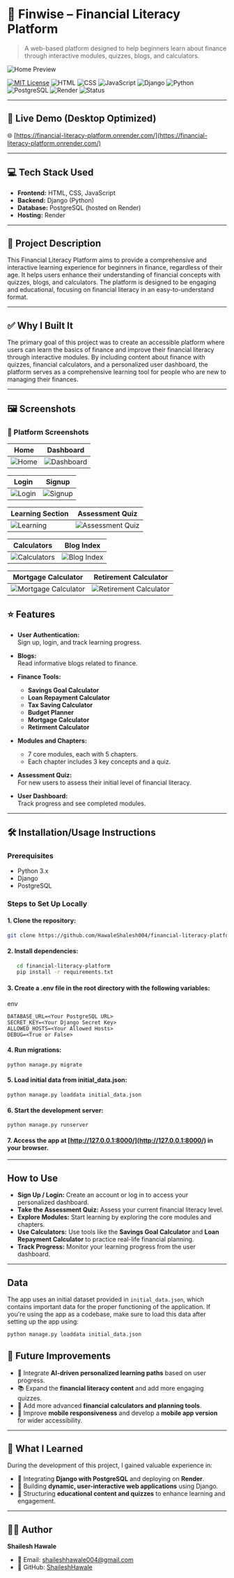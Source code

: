 # 💸 Finwise – Financial Literacy Platform

> A web-based platform designed to help beginners learn about finance through interactive modules, quizzes, blogs, and calculators.

![Home Preview](screenshots/home.png)

[![MIT License](https://img.shields.io/badge/License-MIT-blue.svg)](LICENSE)
![HTML](https://img.shields.io/badge/HTML-5-E34F26?logo=html5&logoColor=white)
![CSS](https://img.shields.io/badge/CSS-3-1572B6?logo=css3&logoColor=white)
![JavaScript](https://img.shields.io/badge/JavaScript-ES6-F7DF1E?logo=javascript&logoColor=yellow)
![Django](https://img.shields.io/badge/Backend-Django-092E20?logo=django)
![Python](https://img.shields.io/badge/Python-3.10-blue?logo=python)
![PostgreSQL](https://img.shields.io/badge/Database-PostgreSQL-4169E1?logo=postgresql)
![Render](https://img.shields.io/badge/Hosting-Render-430098?logo=render)
![Status](https://img.shields.io/badge/Status-Active-brightgreen)

---

## 🔗 Live Demo (Desktop Optimized)

🌐 [https://financial-literacy-platform.onrender.com/](https://financial-literacy-platform.onrender.com/)


---

## 💻  Tech Stack Used

* **Frontend:** HTML, CSS, JavaScript
* **Backend:** Django (Python)
* **Database:** PostgreSQL (hosted on Render)
* **Hosting:** Render

---

## 📌 Project Description

This Financial Literacy Platform aims to provide a comprehensive and interactive learning experience for beginners in finance, regardless of their age. It helps users enhance their understanding of financial concepts with quizzes, blogs, and calculators. The platform is designed to be engaging and educational, focusing on financial literacy in an easy-to-understand format.

---

## ✅ Why I Built It

The primary goal of this project was to create an accessible platform where users can learn the basics of finance and improve their financial literacy through interactive modules. By including content about finance with quizzes, financial calculators, and a personalized user dashboard, the platform serves as a comprehensive learning tool for people who are new to managing their finances.

---

## 🖼️ Screenshots

### 📸 Platform Screenshots

| Home                          | Dashboard                               |
| ----------------------------- | --------------------------------------- |
| ![Home](screenshots/home.png) | ![Dashboard](screenshots/dashboard.png) |

| Login                           | Signup                            |
| ------------------------------- | --------------------------------- |
| ![Login](screenshots/login.png) | ![Signup](screenshots/signup.png) |

| Learning Section                      | Assessment Quiz                                    |
| ------------------------------------- | -------------------------------------------------- |
| ![Learning](screenshots/learning.png) | ![Assessment Quiz](screenshots/assessmentquiz.png) |

| Calculators                                 | Blog Index                               |
| ------------------------------------------- | ---------------------------------------- |
| ![Calculators](screenshots/calculators.png) | ![Blog Index](screenshots/blogindex.png) |

| Mortgage Calculator                         | Retirement Calculator                     |
| ------------------------------------------- | ---------------------------------------- |
| ![Mortgage Calculator](screenshots/mortgage-calculator.png) | ![Retirement Calculator](screenshots/retirement-calculator.png) |

## ⭐ Features

* **User Authentication:**                      
  Sign up, login, and track learning progress.
  
* **Blogs:**                                              
  Read informative blogs related to finance.
  
* **Finance Tools:**
  * **Savings Goal Calculator**
  * **Loan Repayment Calculator**
  * **Tax Saving Calculator**
  * **Budget Planner**
  * **Mortgage Calculator**
  * **Retirment Calculator**

    
* **Modules and Chapters:**
  * 7 core modules, each with 5 chapters.
  * Each chapter includes 3 key concepts and a quiz.
    
* **Assessment Quiz:**                                 
For new users to assess their initial level of financial literacy.
  
* **User Dashboard:**                           
Track progress and see completed modules.

---

## 🛠 Installation/Usage Instructions

### Prerequisites

* Python 3.x
* Django
* PostgreSQL

### Steps to Set Up Locally

#### 1. Clone the repository:

```bash
git clone https://github.com/HawaleShalesh004/financial-literacy-platform.git
```

#### 2. Install dependencies:

```bash
   cd financial-literacy-platform
   pip install -r requirements.txt
```

#### 3. Create a .env file in the root directory with the following variables:

env

```
DATABASE_URL=<Your PostgreSQL URL>
SECRET_KEY=<Your Django Secret Key>
ALLOWED_HOSTS=<Your Allowed Hosts>
DEBUG=<True or False>
```

#### 4. Run migrations:

```
python manage.py migrate
```

#### 5. Load initial data from initial\_data.json:

```
python manage.py loaddata initial_data.json
```

#### 6. Start the development server:

```
python manage.py runserver
```

#### 7. Access the app at [http://127.0.0.1:8000/](http://127.0.0.1:8000/) in your browser.

---

## How to Use

* **Sign Up / Login:** Create an account or log in to access your personalized dashboard.
* **Take the Assessment Quiz:** Assess your current financial literacy level.
* **Explore Modules:** Start learning by exploring the core modules and chapters.
* **Use Calculators:** Use tools like the **Savings Goal Calculator** and **Loan Repayment Calculator** to practice real-life financial planning.
* **Track Progress:** Monitor your learning progress from the user dashboard.

---

## Data

The app uses an initial dataset provided in `initial_data.json`, which contains important data for the proper functioning of the application.
If you're using the app as a codebase, make sure to load this data after setting up the app using:

```bash
python manage.py loaddata initial_data.json
```

## 🚀 Future Improvements

* 🤖 Integrate **AI-driven personalized learning paths** based on user progress.
* 📚 Expand the **financial literacy content** and add more engaging quizzes.
* 🧮 Add more advanced **financial calculators and planning tools**.
* 📱 Improve **mobile responsiveness** and develop a **mobile app version** for wider accessibility.


---

## 📘 What I Learned

During the development of this project, I gained valuable experience in:

* 🔗 Integrating **Django with PostgreSQL** and deploying on **Render**.
* 🧠 Building **dynamic, user-interactive web applications** using Django.
* 🎯 Structuring **educational content and quizzes** to enhance learning and engagement.

---

## 🙋‍♂️ Author

**Shailesh Hawale**

- 📧 Email: [shaileshhawale004@gmail.com](mailto:shaileshhawale004@gmail.com)  
- 🐙 GitHub: [ShaileshHawale](https://github.com/HawaleShailesh004)
